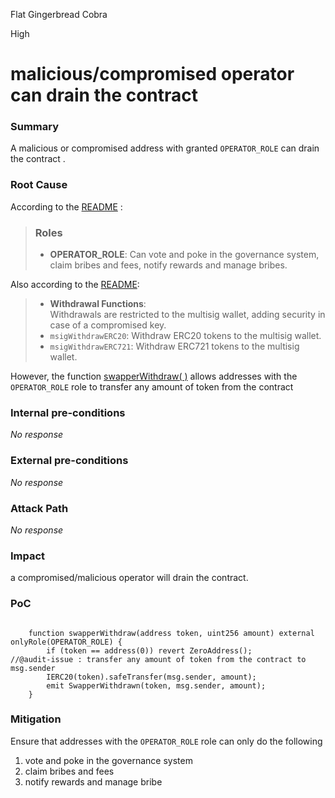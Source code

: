 Flat Gingerbread Cobra

High

# malicious/compromised operator can drain the contract

### Summary

A malicious or compromised address with granted `OPERATOR_ROLE`  can drain the contract .

### Root Cause

According to the  [README](https://github.com/sherlock-audit/2024-10-axion/blob/main/solidly-utils/README.md?plain=1#L57)  :
>### Roles
>- **OPERATOR_ROLE**: Can vote and poke in the governance system, claim bribes and fees, notify rewards and manage bribes. 



Also according to the [README](https://github.com/sherlock-audit/2024-10-axion/blob/main/solidly-utils/README.md?plain=1#L44):
>- **Withdrawal Functions**:  
>  Withdrawals are restricted to the multisig wallet, adding security in case of a compromised key.
>  - `msigWithdrawERC20`: Withdraw ERC20 tokens to the multisig wallet.
>  - `msigWithdrawERC721`: Withdraw ERC721 tokens to the multisig wallet.

However, the function [swapperWithdraw( )](https://github.com/sherlock-audit/2024-10-axion/blob/main/solidly-utils/contracts/MasterUtils.sol#L202) allows addresses with the   `OPERATOR_ROLE` role to transfer any  amount  of token from the contract 

### Internal pre-conditions

_No response_

### External pre-conditions

_No response_

### Attack Path

_No response_

### Impact

a compromised/malicious  operator will drain the contract.

### PoC

```solidity

    function swapperWithdraw(address token, uint256 amount) external onlyRole(OPERATOR_ROLE) { 
        if (token == address(0)) revert ZeroAddress();
//@audit-issue : transfer any amount of token from the contract to msg.sender
        IERC20(token).safeTransfer(msg.sender, amount);
        emit SwapperWithdrawn(token, msg.sender, amount);
    }
```

### Mitigation

Ensure that addresses with the `OPERATOR_ROLE` role can  only do the following 
1. vote and poke in the governance system
2.  claim bribes and fees
3.  notify rewards and manage bribe